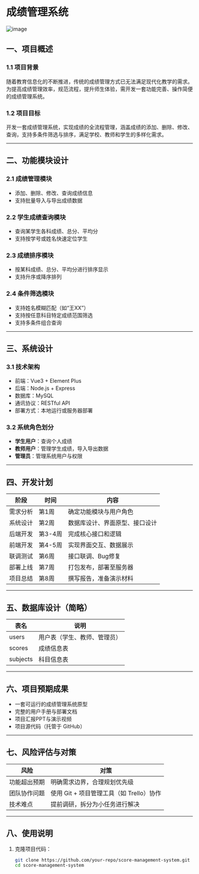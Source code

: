 # 成绩管理系统

![image](https://github.com/pahhcn/ScoreMaster/raw/main/README.assets/image.png)

## 一、项目概述

### 1.1 项目背景
随着教育信息化的不断推进，传统的成绩管理方式已无法满足现代化教学的需求。为提高成绩管理效率，规范流程，提升师生体验，需开发一套功能完善、操作简便的成绩管理系统。

### 1.2 项目目标
开发一套成绩管理系统，实现成绩的全流程管理，涵盖成绩的添加、删除、修改、查询，支持多条件筛选与排序，满足学校、教师和学生的多样化需求。

---

## 二、功能模块设计

### 2.1 成绩管理模块
- 添加、删除、修改、查询成绩信息
- 支持批量导入与导出成绩数据

### 2.2 学生成绩查询模块
- 查询某学生各科成绩、总分、平均分
- 支持按学号或姓名快速定位学生

### 2.3 成绩排序模块
- 按某科成绩、总分、平均分进行排序显示
- 支持升序或降序排列

### 2.4 条件筛选模块
- 支持姓名模糊匹配（如“王XX”）
- 支持按任意科目特定成绩范围筛选
- 支持多条件组合查询

---

## 三、系统设计

### 3.1 技术架构
- 前端：Vue3 + Element Plus
- 后端：Node.js + Express
- 数据库：MySQL
- 通讯协议：RESTful API
- 部署方式：本地运行或服务器部署

### 3.2 系统角色划分
- **学生用户**：查询个人成绩
- **教师用户**：管理学生成绩，导入导出数据
- **管理员**：管理系统用户与权限

---

## 四、开发计划

| 阶段       | 时间   | 内容                         |
|------------|--------|------------------------------|
| 需求分析   | 第1周  | 确定功能模块与用户角色       |
| 系统设计   | 第2周  | 数据库设计、界面原型、接口设计 |
| 后端开发   | 第3-4周| 完成核心接口和逻辑           |
| 前端开发   | 第4-5周| 实现界面交互、数据展示       |
| 联调测试   | 第6周  | 接口联调、Bug修复           |
| 部署上线   | 第7周  | 打包发布，部署至服务器       |
| 项目总结   | 第8周  | 撰写报告，准备演示材料       |

---

## 五、数据库设计（简略）

| 表名              | 说明                     |
|-------------------|--------------------------|
| users             | 用户表（学生、教师、管理员） |
| scores            | 成绩信息表               |
| subjects          | 科目信息表               |

---

## 六、项目预期成果

- 一套可运行的成绩管理系统原型
- 完整的用户手册与部署文档
- 项目汇报PPT与演示视频
- 项目源代码（托管于 GitHub）

---

## 七、风险评估与对策

| 风险         | 对策                                     |
|--------------|------------------------------------------|
| 功能超出预期 | 明确需求边界，合理规划优先级             |
| 团队协作问题 | 使用 Git + 项目管理工具（如 Trello）协作 |
| 技术难点     | 提前调研，拆分为小任务进行解决           |

---

## 八、使用说明

1. 克隆项目代码：
   ```bash
   git clone https://github.com/your-repo/score-management-system.git
   cd score-management-system